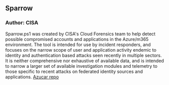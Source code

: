 ## Sparrow 
### Author: CISA
Sparrow.ps1 was created by CISA's Cloud Forensics team to help detect possible compromised accounts and applications in the Azure/m365 environment. The tool is intended for use by incident responders, and focuses on the narrow scope of user and application activity endemic to identity and authentication based attacks seen recently in multiple sectors. It is neither comprehensive nor exhaustive of available data, and is intended to narrow a larger set of available investigation modules and telemetry to those specific to recent attacks on federated identity sources and applications.
[Azucar repo](https://github.com/cisagov/Sparrow)